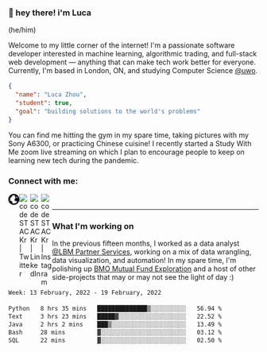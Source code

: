 ### :wave: hey there! i'm Luca

(he/him)

Welcome to my little corner of the internet! I'm a passionate software developer interested in machine learning, algorithmic trading, and full-stack web development &mdash; anything that can make tech work better for everyone. Currently, I'm based in London, ON, and studying Computer Science [@uwo](https://www.uwo.ca/).


```json
{
  "name": "Luca Zhou",
  "student": true,
  "goal": "building solutions to the world's problems"
}
```

You can find me hitting the gym in my spare time, taking pictures with my Sony A6300, or practicing Chinese cuisine! I recently started a Study With Me zoom live streaming on which I plan to encourage people to keep on learning new tech during the pandemic.

### Connect with me:

[<img align="left" alt="codeSTACKr.com" width="22px" src="https://raw.githubusercontent.com/iconic/open-iconic/master/svg/globe.svg" />][website]
[<img align="left" alt="codeSTACKr | Twitter" width="22px" src="https://cdn.jsdelivr.net/npm/simple-icons@v3/icons/twitter.svg" />][twitter]
[<img align="left" alt="codeSTACKr | LinkedIn" width="22px" src="https://cdn.jsdelivr.net/npm/simple-icons@v3/icons/linkedin.svg" />][linkedin]
[<img align="left" alt="codeSTACKr | Instagram" width="22px" src="https://cdn.jsdelivr.net/npm/simple-icons@v3/icons/instagram.svg" />][instagram]

[website]: http://www.lucazhou.ca/
[twitter]: https://twitter.com/LucaZhou9
[instagram]: https://www.instagram.com/lucazhou_/
[linkedin]: https://www.linkedin.com/in/lucazhou/

<br/>

---

### What I'm working on

In the previous fifteen months, I worked as a data analyst [@LBM Partner Services](https://lbmpartnerservices.com/), working on a mix of data wrangling, data visualization, and automation! In my spare time, I'm polishing up [BMO Mutual Fund Exploration](https://github.com/chefZau/Exploring-BMO-MFunds) and a host of other side-projects that may or may not see the light of day :)

<!--START_SECTION:waka-->
```text
Week: 13 February, 2022 - 19 February, 2022

Python   8 hrs 35 mins   ██████████████▒░░░░░░░░░░   56.94 % 
Text     3 hrs 23 mins   █████▓░░░░░░░░░░░░░░░░░░░   22.52 % 
Java     2 hrs 2 mins    ███▒░░░░░░░░░░░░░░░░░░░░░   13.49 % 
Bash     28 mins         ▓░░░░░░░░░░░░░░░░░░░░░░░░   03.12 % 
SQL      22 mins         ▓░░░░░░░░░░░░░░░░░░░░░░░░   02.50 % 
```
<!--END_SECTION:waka-->
